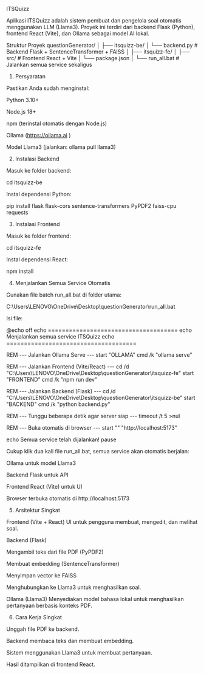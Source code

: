 ITSQuizz

Aplikasi ITSQuizz adalah sistem pembuat dan pengelola soal otomatis menggunakan LLM (Llama3).
Proyek ini terdiri dari backend Flask (Python), frontend React (Vite), dan Ollama sebagai model AI lokal.

Struktur Proyek
questionGenerator/
│
├── itsquizz-be/
│   └── backend.py              # Backend Flask + SentenceTransformer + FAISS
│
├── itsquizz-fe/
│   ├── src/                    # Frontend React + Vite
│   └── package.json
│
└── run_all.bat                 # Jalankan semua service sekaligus

1. Persyaratan

Pastikan Anda sudah menginstal:

Python 3.10+

Node.js 18+

npm (terinstal otomatis dengan Node.js)

Ollama (https://ollama.ai
)

Model Llama3 (jalankan: ollama pull llama3)

2. Instalasi Backend

Masuk ke folder backend:

cd itsquizz-be


Instal dependensi Python:

pip install flask flask-cors sentence-transformers PyPDF2 faiss-cpu requests

3. Instalasi Frontend

Masuk ke folder frontend:

cd itsquizz-fe


Instal dependensi React:

npm install

4. Menjalankan Semua Service Otomatis

Gunakan file batch run_all.bat di folder utama:

C:\Users\LENOVO\OneDrive\Desktop\questionGenerator\run_all.bat


Isi file:

@echo off
echo =====================================
echo  Menjalankan semua service ITSQuizz
echo =====================================

REM --- Jalankan Ollama Serve ---
start "OLLAMA" cmd /k "ollama serve"

REM --- Jalankan Frontend (Vite/React) ---
cd /d "C:\Users\LENOVO\OneDrive\Desktop\questionGenerator\itsquizz-fe"
start "FRONTEND" cmd /k "npm run dev"

REM --- Jalankan Backend (Flask) ---
cd /d "C:\Users\LENOVO\OneDrive\Desktop\questionGenerator\itsquizz-be"
start "BACKEND" cmd /k "python backend.py"

REM --- Tunggu beberapa detik agar server siap ---
timeout /t 5 >nul

REM --- Buka otomatis di browser ---
start "" "http://localhost:5173"

echo Semua service telah dijalankan!
pause


Cukup klik dua kali file run_all.bat, semua service akan otomatis berjalan:

Ollama untuk model Llama3

Backend Flask untuk API

Frontend React (Vite) untuk UI

Browser terbuka otomatis di http://localhost:5173

5. Arsitektur Singkat

Frontend (Vite + React)
UI untuk pengguna membuat, mengedit, dan melihat soal.

Backend (Flask)

Mengambil teks dari file PDF (PyPDF2)

Membuat embedding (SentenceTransformer)

Menyimpan vector ke FAISS

Menghubungkan ke Llama3 untuk menghasilkan soal.

Ollama (Llama3)
Menyediakan model bahasa lokal untuk menghasilkan pertanyaan berbasis konteks PDF.

6. Cara Kerja Singkat

Unggah file PDF ke backend.

Backend membaca teks dan membuat embedding.

Sistem menggunakan Llama3 untuk membuat pertanyaan.

Hasil ditampilkan di frontend React.
